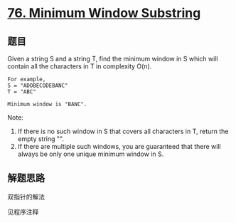 # [76. Minimum Window Substring](https://leetcode.com/problems/minimum-window-substring/)

## 题目
Given a string S and a string T, find the minimum window in S which will contain all the characters in T in complexity O(n).

```
For example,
S = "ADOBECODEBANC"
T = "ABC"

Minimum window is "BANC".
```

Note:
1. If there is no such window in S that covers all characters in T, return the empty string "".
1. If there are multiple such windows, you are guaranteed that there will always be only one unique minimum window in S.

## 解题思路
双指针的解法

见程序注释
